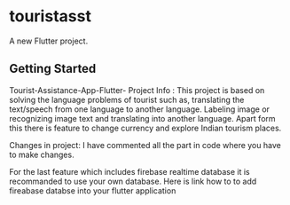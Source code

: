 # touristasst

A new Flutter project.

## Getting Started

Tourist-Assistance-App-Flutter-
Project Info : This project is based on solving the language problems of tourist such as, translating the text/speech from one language to another language. Labeling image or recognizing image text and translating into another language. Apart form this there is feature to change currency and explore Indian tourism places.

Changes in project: I have commented all the part in code where you have to make changes.

For the last feature which includes firebase realtime database it is recommanded to use your own database. Here is link how to to add fireabase databse into your flutter application
